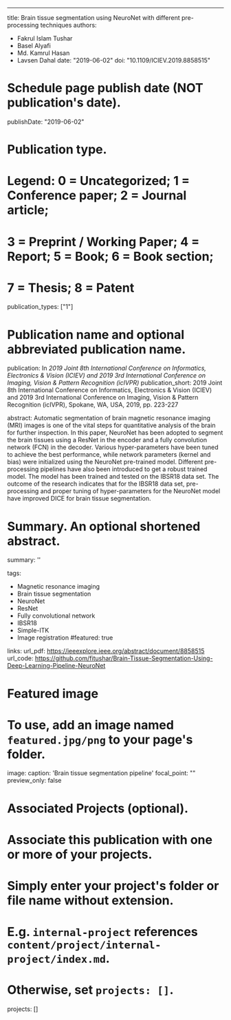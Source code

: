 ---
title: Brain tissue segmentation using NeuroNet with different pre-processing techniques
authors:
- Fakrul Islam Tushar
- Basel Alyafi
- Md. Kamrul Hasan
- Lavsen Dahal
date: "2019-06-02"
doi: "10.1109/ICIEV.2019.8858515"

# Schedule page publish date (NOT publication's date).
publishDate: "2019-06-02"

# Publication type.
# Legend: 0 = Uncategorized; 1 = Conference paper; 2 = Journal article;
# 3 = Preprint / Working Paper; 4 = Report; 5 = Book; 6 = Book section;
# 7 = Thesis; 8 = Patent
publication_types: ["1"]

# Publication name and optional abbreviated publication name.
publication: In *2019 Joint 8th International Conference on Informatics, Electronics & Vision (ICIEV) and 2019 3rd International Conference on Imaging, Vision & Pattern Recognition (icIVPR)*
publication_short: 2019 Joint 8th International Conference on Informatics, Electronics & Vision (ICIEV) and 2019 3rd International Conference on Imaging, Vision & Pattern Recognition (icIVPR), Spokane, WA, USA, 2019, pp. 223-227

abstract: Automatic segmentation of brain magnetic resonance imaging (MRI) images is one of the vital steps for quantitative analysis of the brain for further inspection. In this paper, NeuroNet has been adopted to segment the brain tissues using a ResNet in the encoder and a fully convolution network (FCN) in the decoder. Various hyper-parameters have been tuned to achieve the best performance, while network parameters (kernel and bias) were initialized using the NeuroNet pre-trained model. Different pre-processing pipelines have also been introduced to get a robust trained model. The model has been trained and tested on the IBSR18 data set. The outcome of the research indicates that for the IBSR18 data set, pre-processing and proper tuning of hyper-parameters for the NeuroNet model have improved DICE for brain tissue segmentation.
# Summary. An optional shortened abstract.
summary: ''

tags:
- Magnetic resonance imaging
- Brain tissue segmentation
- NeuroNet
- ResNet
- Fully convolutional network
- IBSR18
- Simple-ITK
- Image registration
#featured: true

links:
url_pdf: https://ieeexplore.ieee.org/abstract/document/8858515
url_code: https://github.com/fitushar/Brain-Tissue-Segmentation-Using-Deep-Learning-Pipeline-NeuroNet



# Featured image
# To use, add an image named `featured.jpg/png` to your page's folder.
image:
  caption: 'Brain tissue segmentation pipeline'
  focal_point: ""
  preview_only: false

# Associated Projects (optional).
#   Associate this publication with one or more of your projects.
#   Simply enter your project's folder or file name without extension.
#   E.g. `internal-project` references `content/project/internal-project/index.md`.
#   Otherwise, set `projects: []`.
projects: []


